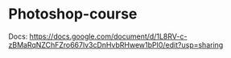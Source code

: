 # Photoshop-course
Docs:
https://docs.google.com/document/d/1L8RV-c-zBMaRqNZChFZro667lv3cDnHvbRHwew1bPI0/edit?usp=sharing
